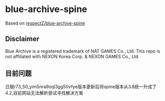 # blue-archive-spine
Based on [respectZ/blue-archive-spine](https://github.com/respectZ/blue-archive-spine)

## Disclaimer
Blue Archive is a registered trademark of NAT GAMES Co., Ltd. This repo is not affiliated with NEXON Korea Corp. & NEXON GAMES Co., Ltd.

## 目前问题
日服r73_50_yim5nra9oql3gg50vfye版本更新后将spine版本从3.8统一升成了4.2,目前网站无法解析尝试寻找解决方案